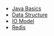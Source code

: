* [Java Basics](/prepareInterview/Java)
* [Data Structure](/prepareInterview/DataStructure)
* [IO Model](/prepareInterview/IO)
* [Redis](/prepareInterview/Redis)